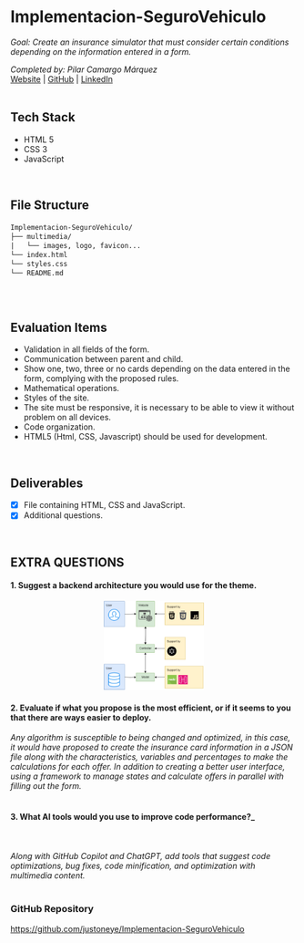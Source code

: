 # Implementacion-SeguroVehiculo
_Goal: Create an insurance simulator that must consider certain conditions depending on the information entered in a form._

_Completed by: Pilar Camargo Márquez_
<br />
[Website](https://about.me/justoneye) | [GitHub](https://github.com/justoneye) | [LinkedIn](https://www.linkedin.com/in/pilarcamargo)
<br /><br />

## Tech Stack

- HTML 5
- CSS 3
- JavaScript

<br />


## File Structure

```
Implementacion-SeguroVehiculo/
├── multimedia/
|   └── images, logo, favicon...
└── index.html
└── styles.css
└── README.md
  
```
<br />


## Evaluation Items

- Validation in all fields of the form.
- Communication between parent and child.
- Show one, two, three or no cards depending on the data entered in the form, complying with the proposed rules.
- Mathematical operations.
- Styles of the site.
- The site must be responsive, it is necessary to be able to view it without problem on all devices.
- Code organization.
- HTML5 (Html, CSS, Javascript) should be used for development.

<br />


## Deliverables

- [x] File containing HTML, CSS and JavaScript.
- [x] Additional questions.

<br />

## EXTRA QUESTIONS
#### 1. Suggest a backend architecture you would use for the theme.
<div align="center">
    <img src="Architecture.drawio.png" width="35%"/>
</div>

#### 2. Evaluate if what you propose is the most efficient, or if it seems to you that there are ways easier to deploy.
_Any algorithm is susceptible to being changed and optimized, in this case, it would have proposed to create the insurance card information in a JSON file along with the characteristics, variables and percentages to make the calculations for each offer. In addition to creating a better user interface, using a framework to manage states and calculate offers in parallel with filling out the form._
<br /><br />

#### 3. What AI tools would you use to improve code performance?_
<br /><br />
_Along with GitHub Copilot and ChatGPT, add tools that suggest code optimizations, bug fixes, code minification, and optimization with multimedia content._
<br /><br />


### GitHub Repository

https://github.com/justoneye/Implementacion-SeguroVehiculo
